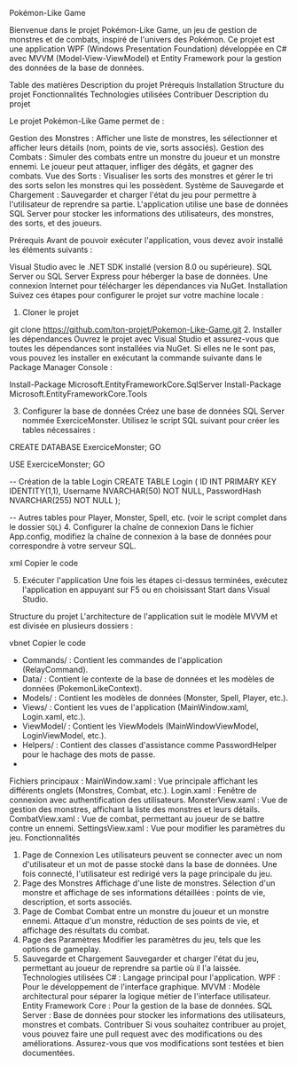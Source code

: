 Pokémon-Like Game

Bienvenue dans le projet Pokémon-Like Game, un jeu de gestion de monstres et de combats, inspiré de l'univers des Pokémon. Ce projet est une application WPF (Windows Presentation Foundation) développée en C# avec MVVM (Model-View-ViewModel) et Entity Framework pour la gestion des données de la base de données.

Table des matières
Description du projet
Prérequis
Installation
Structure du projet
Fonctionnalités
Technologies utilisées
Contribuer
Description du projet

Le projet Pokémon-Like Game permet de :

Gestion des Monstres : Afficher une liste de monstres, les sélectionner et afficher leurs détails (nom, points de vie, sorts associés).
Gestion des Combats : Simuler des combats entre un monstre du joueur et un monstre ennemi. Le joueur peut attaquer, infliger des dégâts, et gagner des combats.
Vue des Sorts : Visualiser les sorts des monstres et gérer le tri des sorts selon les monstres qui les possèdent.
Système de Sauvegarde et Chargement : Sauvegarder et charger l'état du jeu pour permettre à l'utilisateur de reprendre sa partie.
L'application utilise une base de données SQL Server pour stocker les informations des utilisateurs, des monstres, des sorts, et des joueurs.

Prérequis
Avant de pouvoir exécuter l'application, vous devez avoir installé les éléments suivants :

Visual Studio avec le .NET SDK installé (version 8.0 ou supérieure).
SQL Server ou SQL Server Express pour héberger la base de données.
Une connexion Internet pour télécharger les dépendances via NuGet.
Installation
Suivez ces étapes pour configurer le projet sur votre machine locale :

1. Cloner le projet

git clone https://github.com/ton-projet/Pokemon-Like-Game.git
2. Installer les dépendances
Ouvrez le projet avec Visual Studio et assurez-vous que toutes les dépendances sont installées via NuGet. Si elles ne le sont pas, vous pouvez les installer en exécutant la commande suivante dans le Package Manager Console :

Install-Package Microsoft.EntityFrameworkCore.SqlServer
Install-Package Microsoft.EntityFrameworkCore.Tools

3. Configurer la base de données
Créez une base de données SQL Server nommée ExerciceMonster.
Utilisez le script SQL suivant pour créer les tables nécessaires :

CREATE DATABASE ExerciceMonster;
GO

USE ExerciceMonster;
GO

-- Création de la table Login
CREATE TABLE Login (
    ID INT PRIMARY KEY IDENTITY(1,1),
    Username NVARCHAR(50) NOT NULL,
    PasswordHash NVARCHAR(255) NOT NULL
);

-- Autres tables pour Player, Monster, Spell, etc. (voir le script complet dans le dossier `SQL`)
4. Configurer la chaîne de connexion
Dans le fichier App.config, modifiez la chaîne de connexion à la base de données pour correspondre à votre serveur SQL.

xml
Copier le code
<connectionStrings>
    <add name="PokemonLikeContext"
         connectionString="Server=YOUR_SERVER_NAME;Database=ExerciceMonster;Trusted_Connection=True;" 
         providerName="System.Data.SqlClient" />
</connectionStrings>

5. Exécuter l'application
Une fois les étapes ci-dessus terminées, exécutez l'application en appuyant sur F5 ou en choisissant Start dans Visual Studio.

Structure du projet
L'architecture de l'application suit le modèle MVVM et est divisée en plusieurs dossiers :

vbnet
Copier le code
- Commands/           : Contient les commandes de l'application (RelayCommand).
- Data/               : Contient le contexte de la base de données et les modèles de données (PokemonLikeContext).
- Models/             : Contient les modèles de données (Monster, Spell, Player, etc.).
- Views/              : Contient les vues de l'application (MainWindow.xaml, Login.xaml, etc.).
- ViewModel/          : Contient les ViewModels (MainWindowViewModel, LoginViewModel, etc.).
- Helpers/            : Contient des classes d'assistance comme PasswordHelper pour le hachage des mots de passe.
- 
Fichiers principaux :
MainWindow.xaml : Vue principale affichant les différents onglets (Monstres, Combat, etc.).
Login.xaml : Fenêtre de connexion avec authentification des utilisateurs.
MonsterView.xaml : Vue de gestion des monstres, affichant la liste des monstres et leurs détails.
CombatView.xaml : Vue de combat, permettant au joueur de se battre contre un ennemi.
SettingsView.xaml : Vue pour modifier les paramètres du jeu.
Fonctionnalités

1. Page de Connexion
Les utilisateurs peuvent se connecter avec un nom d'utilisateur et un mot de passe stocké dans la base de données.
Une fois connecté, l'utilisateur est redirigé vers la page principale du jeu.
2. Page des Monstres
Affichage d'une liste de monstres.
Sélection d'un monstre et affichage de ses informations détaillées : points de vie, description, et sorts associés.
3. Page de Combat
Combat entre un monstre du joueur et un monstre ennemi.
Attaque d'un monstre, réduction de ses points de vie, et affichage des résultats du combat.
4. Page des Paramètres
Modifier les paramètres du jeu, tels que les options de gameplay.
5. Sauvegarde et Chargement
Sauvegarder et charger l'état du jeu, permettant au joueur de reprendre sa partie où il l'a laissée.
Technologies utilisées
C# : Langage principal pour l'application.
WPF : Pour le développement de l'interface graphique.
MVVM : Modèle architectural pour séparer la logique métier de l'interface utilisateur.
Entity Framework Core : Pour la gestion de la base de données.
SQL Server : Base de données pour stocker les informations des utilisateurs, monstres et combats.
Contribuer
Si vous souhaitez contribuer au projet, vous pouvez faire une pull request avec des modifications ou des améliorations. Assurez-vous que vos modifications sont testées et bien documentées.

